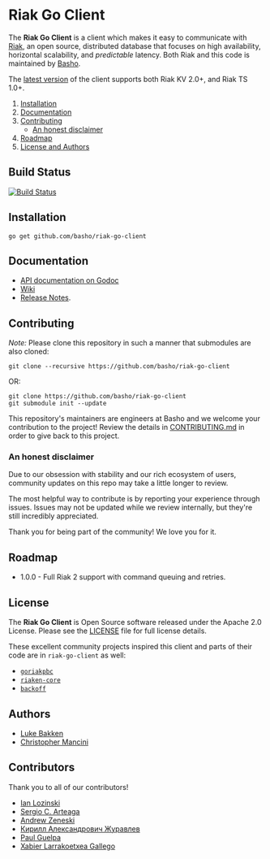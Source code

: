 Riak Go Client
==================

The **Riak Go Client** is a client which makes it easy to communicate with
[Riak](http://basho.com/riak/), an open source, distributed database that
focuses on high availability, horizontal scalability, and *predictable* latency.
Both Riak and this code is maintained by [Basho](http://www.basho.com/).

The [latest version](https://github.com/basho/riak-go-client/releases/latest) of the client supports both Riak KV 2.0+, and Riak TS 1.0+. 

1. [Installation](#installation)
2. [Documentation](#documentation)
3. [Contributing](#contributing)
	* [An honest disclaimer](#an-honest-disclaimer)
4. [Roadmap](#roadmap)
5. [License and Authors](#license-and-authors)

## Build Status

[![Build Status](https://travis-ci.org/basho/riak-go-client.svg?branch=master)](https://travis-ci.org/basho/riak-go-client)

## Installation

`go get github.com/basho/riak-go-client`

## Documentation

* [API documentation on Godoc](https://godoc.org/github.com/basho/riak-go-client)
* [Wiki](https://github.com/basho/riak-go-client/wiki)
* [Release Notes](https://github.com/basho/riak-go-client/blob/master/RELNOTES.md). 

## Contributing

*Note:* Please clone this repository in such a manner that submodules are also cloned:

```
git clone --recursive https://github.com/basho/riak-go-client
```

OR:

```
git clone https://github.com/basho/riak-go-client
git submodule init --update
```

This repository's maintainers are engineers at Basho and we welcome your contribution to the project! Review the details in [CONTRIBUTING.md](CONTRIBUTING.md) in order to give back to this project.

### An honest disclaimer

Due to our obsession with stability and our rich ecosystem of users, community updates on this repo may take a little longer to review. 

The most helpful way to contribute is by reporting your experience through issues. Issues may not be updated while we review internally, but they're still incredibly appreciated.

Thank you for being part of the community! We love you for it. 

## Roadmap

* 1.0.0 - Full Riak 2 support with command queuing and retries.

## License

The **Riak Go Client** is Open Source software released under the Apache 2.0
License. Please see the [LICENSE](LICENSE) file for full license details.

These excellent community projects inspired this client and parts of their code
are in `riak-go-client` as well:

* [`goriakpbc`](https://github.com/tpjg/goriakpbc)
* [`riaken-core`](https://github.com/riaken/riaken-core)
* [`backoff`](https://github.com/jpillora/backoff)

## Authors

* [Luke Bakken](https://github.com/lukebakken)
* [Christopher Mancini](https://github.com/christophermancini)

## Contributors

Thank you to all of our contributors!

* [Ian Lozinski](https://github.com/i)
* [Sergio C. Arteaga](https://github.com/tegioz)
* [Andrew Zeneski](https://github.com/andrewzeneski)
* [Кирилл Александрович Журавлев](https://github.com/kazhuravlev)
* [Paul Guelpa](https://github.com/pguelpa)
* [Xabier Larrakoetxea Gallego](https://github.com/slok)
